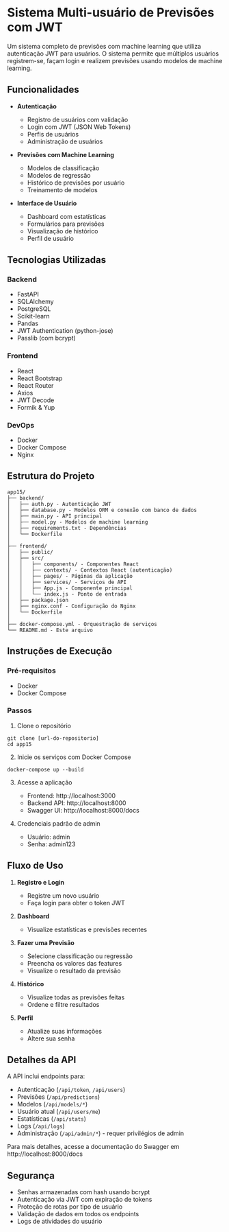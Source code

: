 # Sistema Multi-usuário de Previsões com JWT

Um sistema completo de previsões com machine learning que utiliza autenticação JWT para usuários. O sistema permite que múltiplos usuários registrem-se, façam login e realizem previsões usando modelos de machine learning.

## Funcionalidades

- **Autenticação**
  - Registro de usuários com validação
  - Login com JWT (JSON Web Tokens)
  - Perfis de usuários
  - Administração de usuários

- **Previsões com Machine Learning**
  - Modelos de classificação
  - Modelos de regressão
  - Histórico de previsões por usuário
  - Treinamento de modelos

- **Interface de Usuário**
  - Dashboard com estatísticas
  - Formulários para previsões
  - Visualização de histórico
  - Perfil de usuário

## Tecnologias Utilizadas

### Backend
- FastAPI
- SQLAlchemy
- PostgreSQL
- Scikit-learn
- Pandas
- JWT Authentication (python-jose)
- Passlib (com bcrypt)

### Frontend
- React
- React Bootstrap
- React Router
- Axios
- JWT Decode
- Formik & Yup

### DevOps
- Docker
- Docker Compose
- Nginx

## Estrutura do Projeto

```
app15/
├── backend/
│   ├── auth.py - Autenticação JWT
│   ├── database.py - Modelos ORM e conexão com banco de dados
│   ├── main.py - API principal
│   ├── model.py - Modelos de machine learning
│   ├── requirements.txt - Dependências
│   └── Dockerfile
│
├── frontend/
│   ├── public/
│   ├── src/
│   │   ├── components/ - Componentes React
│   │   ├── contexts/ - Contextos React (autenticação)
│   │   ├── pages/ - Páginas da aplicação
│   │   ├── services/ - Serviços de API
│   │   ├── App.js - Componente principal
│   │   └── index.js - Ponto de entrada
│   ├── package.json
│   ├── nginx.conf - Configuração do Nginx
│   └── Dockerfile
│
├── docker-compose.yml - Orquestração de serviços
└── README.md - Este arquivo
```

## Instruções de Execução

### Pré-requisitos
- Docker
- Docker Compose

### Passos

1. Clone o repositório
```
git clone [url-do-repositorio]
cd app15
```

2. Inicie os serviços com Docker Compose
```
docker-compose up --build
```

3. Acesse a aplicação
   - Frontend: http://localhost:3000
   - Backend API: http://localhost:8000
   - Swagger UI: http://localhost:8000/docs

4. Credenciais padrão de admin
   - Usuário: admin
   - Senha: admin123

## Fluxo de Uso

1. **Registro e Login**
   - Registre um novo usuário
   - Faça login para obter o token JWT

2. **Dashboard**
   - Visualize estatísticas e previsões recentes

3. **Fazer uma Previsão**
   - Selecione classificação ou regressão
   - Preencha os valores das features
   - Visualize o resultado da previsão

4. **Histórico**
   - Visualize todas as previsões feitas
   - Ordene e filtre resultados

5. **Perfil**
   - Atualize suas informações
   - Altere sua senha

## Detalhes da API

A API inclui endpoints para:

- Autenticação (`/api/token`, `/api/users`)
- Previsões (`/api/predictions`)
- Modelos (`/api/models/*`)
- Usuário atual (`/api/users/me`)
- Estatísticas (`/api/stats`)
- Logs (`/api/logs`)
- Administração (`/api/admin/*`) - requer privilégios de admin

Para mais detalhes, acesse a documentação do Swagger em http://localhost:8000/docs

## Segurança

- Senhas armazenadas com hash usando bcrypt
- Autenticação via JWT com expiração de tokens
- Proteção de rotas por tipo de usuário
- Validação de dados em todos os endpoints
- Logs de atividades do usuário 